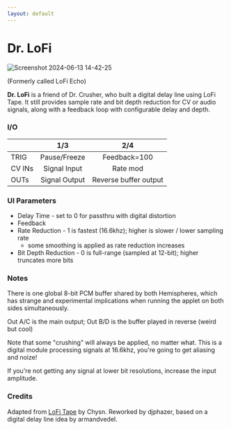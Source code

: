 ```yaml
---
layout: default
---
```

# Dr. LoFi

![Screenshot 2024-06-13 14-42-25](https://github.com/djphazer/O_C-Phazerville/assets/109086194/bb9699a5-1411-4107-9e2c-4c6e0a2df9c8)

(Formerly called LoFi Echo)

**Dr. LoFi** is a friend of Dr. Crusher, who built a digital delay line using LoFi Tape.
It still provides sample rate and bit depth reduction for CV or audio signals, along with a feedback loop with configurable delay and depth.

### I/O

|        | 1/3 | 2/4 |
| ------ | :-: | :-: |
| TRIG   | Pause/Freeze | Feedback=100 |
| CV INs | Signal Input  | Rate mod |
| OUTs   | Signal Output | Reverse buffer output |

### UI Parameters
* Delay Time - set to 0 for passthru with digital distortion
* Feedback
* Rate Reduction - 1 is fastest (16.6khz); higher is slower / lower sampling rate
  - some smoothing is applied as rate reduction increases
* Bit Depth Reduction - 0 is full-range (sampled at 12-bit); higher truncates more bits

### Notes
There is one global 8-bit PCM buffer shared by both Hemispheres, which has strange and experimental implications when running the applet on both sides simultaneously.

Out A/C is the main output; Out B/D is the buffer played in reverse (weird but cool)

Note that some "crushing" will always be applied, no matter what. This is a digital module processing signals at 16.6khz, you're going to get aliasing and noize!

If you're not getting any signal at lower bit resolutions, increase the input amplitude.

### Credits
Adapted from [LoFi Tape](https://github.com/Chysn/O_C-HemisphereSuite/wiki/LoFi-Tape) by Chysn. Reworked by djphazer, based on a digital delay line idea by armandvedel.
